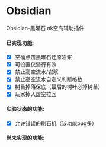 # Obsidian  
Obsidian-黑曜石 nk空岛辅助插件  
#### 已实现功能:  
 - [X] 空桶点击黑曜石还原岩浆  
 - [X] 可设置仅潜行有效  
 - [X] 禁止高空流水/岩浆  
 - [X] 禁止高空流水自定义判断格数  
 - [X] 树苗掉落保底（最后的树叶必掉树苗）  
 - [X] 玩家掉入虚空拉回  
#### 实验状态的功能:  
 - [X] 允许错误的刷石机（该功能bug多）  
#### 尚未实现的功能:  